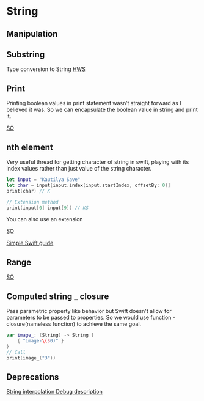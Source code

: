 # String

## Manipulation


## Substring

Type conversion to String [HWS](https://www.hackingwithswift.com/example-code/language/how-to-convert-a-substring-to-a-string)


## Print

Printing boolean values in print statement wasn’t straight forward as I believed it was.
So we can encapsulate the boolean value in string and print it.



[SO](https://stackoverflow.com/questions/28136555/display-the-value-of-bool-in-swift)


## nth element

Very useful thread for getting character of string in swift, playing with its index values rather than just value of the string character.



```swift
let input = "Kautilya Save"
let char = input[input.index(input.startIndex, offsetBy: 0)]
print(char) // K

// Extension method
print(input[0] input[9]) // KS

```

You can also use an extension

[SO](https://stackoverflow.com/questions/24092884/get-nth-character-of-a-string-in-swift-programming-language)

[Simple Swift guide](https://www.simpleswiftguide.com/get-character-from-string-using-its-index-in-swift/)


## Range

[SO](https://stackoverflow.com/questions/28182441/swift-how-to-get-substring-from-start-to-last-index-of-character)


## Computed string _ closure 

Pass parametric property like behavior but Swift doesn't allow for parameters to be passed to properties. So we would use function - closure(nameless function) to achieve the same goal.
```swift
var image_: (String) -> String {
	{ "image-\($0)" }
}
// Call
print(image_("3"))
```

## Deprecations

[String interpolation Debug description](https://izziswift.com/how-to-solve-string-interpolation-produces-a-debug-description-for-an-optional-value-did-you-mean-to-make-this-explicit-in-xcode-8-3-beta/)